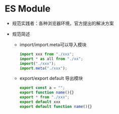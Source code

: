 # ES Module

- 规范实践者：各种浏览器环境，官方提出的解决方案

- 规范简述
  - import/import.meta可以导入模块
    ```javascript
    import xxx from "./xxx";
    import * as all from "./xx";
    import("./xxx");
    import.meta("./xxx");
    ```
  - export/export default 导出模块
    ```javascript
    export const a = "";
    export function name(){}
    export * from "./xxx";
    export default xxx
    export default function name(){}
    ```
